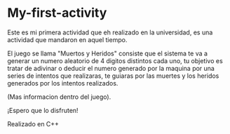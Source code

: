 # My-first-activity

Este es mi primera actividad que eh realizado en la universidad, es una actividad que mandaron en aquel tiempo.

El juego se llama "Muertos y Heridos" consiste que el sistema te va a generar un numero aleatorio de 4 digitos distintos cada uno, tu objetivo es tratar de adivinar o deducir el numero generado por la maquina por una series de intentos que realizaras, te guiaras por las muertes y los heridos generados por los intentos realizados.

(Mas informacion dentro del juego).

¡Espero que lo disfruten!

Realizado en C++


